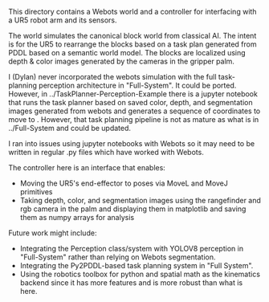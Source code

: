 This directory contains a Webots world and a controller for interfacing with a UR5 robot arm and its sensors. 

The world simulates the canonical block world from classical AI. The intent is for the UR5 to rearrange the blocks based on a task plan generated from PDDL based on a semantic world model. The blocks are localized using depth & color images generated by the cameras in the gripper palm.

I (Dylan) never incorporated the webots simulation with the full task-planning perception architecture in "Full-System".
It could be ported. However, in ../TaskPlanner-Perception-Example there is a jupyter notebook that runs the task planner based on saved color, depth, and segmentation images generated from webots and generates a sequence of coordinates to move to . However, that task planning pipeline is not as mature as what is in ../Full-System and could be updated.

I ran into issues using jupyter notebooks with Webots so it may need to be written in regular .py files which have worked with Webots.

The controller here is an interface that enables:
- Moving the UR5's end-effector to poses via MoveL and MoveJ primitives
- Taking depth, color, and segmentation images using the rangefinder and rgb camera in the palm and displaying them in matplotlib and saving them as numpy arrays for analysis

Future work might include:
- Integrating the Perception class/system with YOLOV8 perception in "Full-System" rather than relying on Webots segmentation.
- Integrating the Py2PDDL-based task planning system in "Full System".
- Using the robotics toolbox for python and spatial math as the kinematics backend since it has more features and is more robust than what is here.
